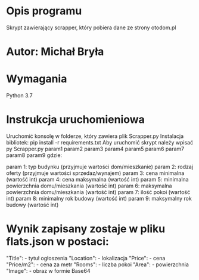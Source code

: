 # Opis programu
Skrypt zawierający scrapper, który pobiera dane ze strony otodom.pl

# Autor: Michał Bryła

# Wymagania
Python 3.7

# Instrukcja uruchomieniowa
Uruchomić konsolę w folderze, który zawiera plik Scrapper.py
Instalacja bibliotek: pip install -r requirements.txt
Aby uruchomić skrypt należy wpisać py Scrapper.py param1 param2 param3 param4 param5 param6 param7 param8 param9 gdzie:

param 1: typ budynku (przyjmuje wartości dom/mieszkanie)
param 2: rodzaj oferty (przyjmuje wartości sprzedaz/wynajem)
param 3: cena minimalna (wartość int)
param 4: cena maksymalna (wartość int)
param 5: minimalna powierzchnia domu/mieszkania (wartość int)
param 6: maksymalna powierzchnia domu/mieszkania (wartość int)
param 7: ilość pokoi (wartość int)
param 8: minimalny rok budowy (wartość int)
param 9: maksymalny rok budowy (wartość int)

# Wynik zapisany zostaje w pliku flats.json w postaci:
"Title": - tytuł ogłoszenia
"Location": - lokalizacja
"Price": - cena
"Price/m2": - cena za metr
"Rooms": - liczba pokoi
"Area": - powierzchnia
"Image":  - obraz w formie Base64
